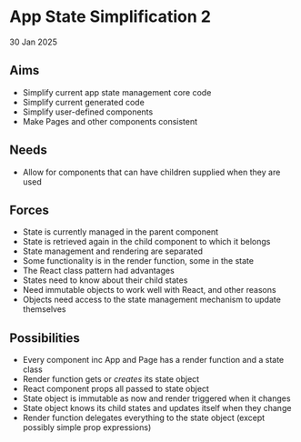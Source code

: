App State Simplification 2
==========================

30 Jan 2025

Aims
----

- Simplify current app state management core code
- Simplify current generated code
- Simplify user-defined components
- Make Pages and other components consistent

Needs
-----

- Allow for components that can have children supplied when they are used

Forces
------

- State is currently managed in the parent component
- State is retrieved again in the child component to which it belongs
- State management and rendering are separated
- Some functionality is in the render function, some in the state
- The React class pattern had advantages
- States need to know about their child states
- Need immutable objects to work well with React, and other reasons
- Objects need access to the state management mechanism to update themselves

Possibilities
--------------

- Every component inc App and Page has a render function and a state class
- Render function gets or _creates_ its state object
- React component props all passed to state object
- State object is immutable as now and render triggered when it changes
- State object knows its child states and updates itself when they change
- Render function delegates everything to the state object (except possibly simple prop expressions)
